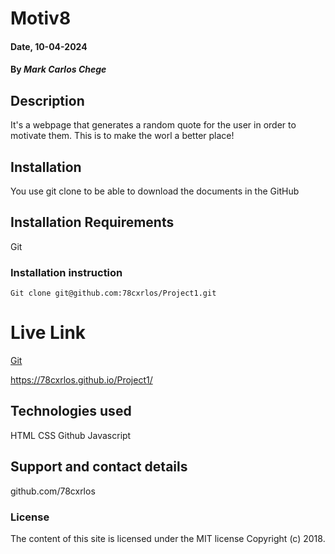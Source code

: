# Motiv8

#### Date, 10-04-2024

#### By *Mark Carlos Chege*

## Description
It's a webpage that generates a random quote for the user in order to motivate them. This is to make the worl a better place!

## Installation
You use git clone to be able to download the documents in the GitHub

## Installation Requirements
Git

### Installation instruction
```
Git clone git@github.com:78cxrlos/Project1.git

```

# Live Link
[Git](https://github.com/78cxrlos/Project1)

https://78cxrlos.github.io/Project1/

## Technologies used
HTML
CSS
Github
Javascript

## Support and contact details
github.com/78cxrlos

### License
The content of this site is licensed under the MIT license
Copyright (c) 2018.

